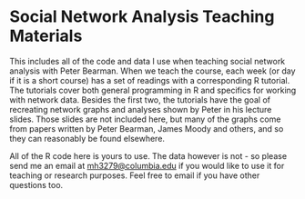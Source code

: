 # Social Network Analysis Teaching Materials

This includes all of the code and data I use when teaching social network analysis with Peter Bearman. When we teach the course, each week (or day if it is a short course) has a set of readings with a corresponding R tutorial. The tutorials cover both general programming in R and specifics for working with network data. Besides the first two, the tutorials have the goal of recreating network graphs and analyses shown by Peter in his lecture slides. Those slides are not included here, but many of the graphs come from papers written by Peter Bearman, James Moody and others, and so they can reasonably be found elsewhere.

All of the R code here is yours to use. The data however is not - so please send me an email at mh3279@columbia.edu if you would like to use it for teaching or research purposes. Feel free to email if you have other questions too.
